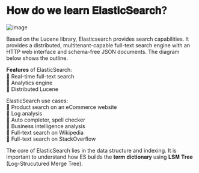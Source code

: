 # 𝐇𝐨𝐰 𝐝𝐨 𝐰𝐞 𝐥𝐞𝐚𝐫𝐧 𝐄𝐥𝐚𝐬𝐭𝐢𝐜𝐒𝐞𝐚𝐫𝐜𝐡?


![image](https://user-images.githubusercontent.com/115500959/206844468-d6f4ad1b-be52-4d5f-8ac4-4ff7ea6a8db8.png)

Based on the Lucene library, Elasticsearch provides search capabilities. It provides a distributed, multitenant-capable full-text search engine with an HTTP web interface and schema-free JSON documents. The diagram below shows the outline.

𝐅𝐞𝐚𝐭𝐮𝐫𝐞𝐬 of ElasticSearch:<br>
🔹 Real-time full-text search<br>
🔹 Analytics engine<br>
🔹 Distributed Lucene<br>

ElasticSearch use cases:<br>
🔹 Product search on an eCommerce website<br>
🔹 Log analysis<br>
🔹 Auto completer, spell checker<br>
🔹 Business intelligence analysis<br>
🔹 Full-text search on Wikipedia<br>
🔹 Full-text search on StackOverflow<br>

The core of ElasticSearch lies in the data structure and indexing. It is important to understand how ES builds the 𝐭𝐞𝐫𝐦 𝐝𝐢𝐜𝐭𝐢𝐨𝐧𝐚𝐫𝐲 using 𝐋𝐒𝐌 𝐓𝐫𝐞𝐞 (Log-Strucutured Merge Tree).
